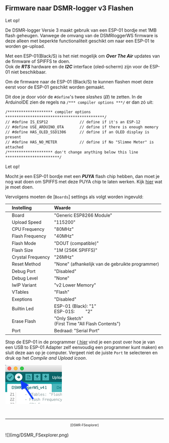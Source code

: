 ## Firmware naar DSMR-logger v3 Flashen

<div class="admonition note">
<p class="admonition-title">Let op!</p>
De DSMR-logger Versie 3 maakt gebruik van een ESP-01 bordje met 1MB flash geheugen.
Vanwege de omvang van de DSMRloggerWS firmware is deze
alleen met beperkte functionaliteit geschikt om naar
een ESP-01 te worden ge-upload.   

Met een ESP-01(Black/S) is het niet mogelijk om <b><i>Over The Air</i></b> updates van de
firmware of SPIFFS te doen.<br>
Ook de <i><b>RTS</b></i> hardware en de <i><b>I2C</b></i> interface (oled-scherm) zijn 
voor de ESP-01 niet beschikbaar.
</div>

Om de firmware naar de ESP-01 (Black/S) te kunnen flashen moet deze eerst 
voor de ESP-01 geschikt worden gemaakt.

Dit doe je door vóór de `#define`'s twee *slashes* (**//**) te zetten.
In de ArduinoIDE zien de regels na `/*** compiler options ***/` er dan
zó uit:

```
/******************** compiler options  ********************************************/
// #define IS_ESP12              // define if it's an ESP-12
// #define USE_ARDUINO_OTA       // define if there is enough memory
// #define HAS_OLED_SSD1306      // define if an OLED display is present
// #define HAS_NO_METER          // define if No "Slimme Meter" is attached
/******************** don't change anything below this line ************************/
```

<div class="admonition note">
<p class="admonition-title">Let op!</p>
Mocht je een ESP-01 bordje met een <i><b>PUYA</i></b> flash chip hebben, dan moet je nog wat
doen om SPIFFS met deze PUYA chip te laten werken. Kijk
<a href="../PUYA_patch/">hier</a> wat je moet doen.
</div>

Vervolgens moeten de [`Boards`] settings als volgt worden ingevuld:


|   | Instelling        |Waarde|
|:-:|:------------------|:-----|
|   | Board             | "Generic ESP8266 Module" |
|   | Upload Speed      | "115200" |
|   | CPU Frequency     | "80MHz" |
|   | Flash Frequency   | "40MHz" |
|   | Flash Mode        | "DOUT (compatible)" |
|   | Flash Size        | "1M (256K SPIFFS)" |
|   | Crystal Frequency | "26MHz" |
|   | Reset Method      | "None" (afhankelijk van de gebruikte programmer) |
|   | Debug Port        | "Disabled" |
|   | Debug Level       | "None" |
|   | IwIP Variant      | "v2 Lower Memory" |
|   | VTables           | "Flash" |
|   | Exeptions         | "Disabled" |
|   | Builtin Led       | ESP-01 (Black): "1"<br>ESP-01S: &nbsp; &nbsp; &nbsp; &nbsp; "2" |
|   | Erase Flash       | "Only Sketch"<br>(First Time "All Flash Contents") |
|   | Port              | Bedraad: "Serial Port" |


Stop de ESP-01 in de programmer 
(<a href="https://willem.aandewiel.nl/index.php/2018/08/27/eenvoudige-programmer-voor-de-esp-01-esp8266/" target="_blank">
hier</a>
vind je een post over hoe je van een USB to ESP-01
Adapter zelf eenvoudig een programmer kunt maken) en sluit deze aan op je computer.
Vergeet niet de juiste `Port` te selecteren en druk op het *Compile and Upload icoon*.

![](img/CompileAndUploadIcon.png)



<br>

---
<center  style="font-size: 70%">[DSMR-FSexplorer]</center><br>
![](img/DSMR_FSexplorer.png)
